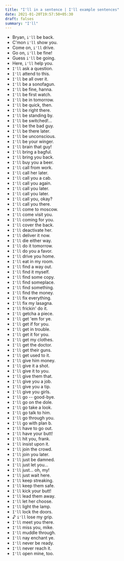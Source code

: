 ```yaml
---
title: "I'll in a sentence | I'll example sentences"
date: 2021-01-20T19:57:50+05:30
draft: falses
summary: "I'll"
---
```

- Bryan, `i'll` be back.
- C'mon `i'll` show you.
- Come on, `i'll` drive.
- Go on, `i'll` be fine!
- Guess `i'll` be going.
- Here, `i'll` help you.
- `I'll` ask a question.
- `I'll` attend to this.
- `I'll` be all over it.
- `I'll` be a sonofagun.
- `I'll` be fine, hanna.
- `I'll` be first watch.
- `I'll` be in tomorrow.
- `I'll` be quick, then.
- `I'll` be right there.
- `I'll` be standing by.
- `I'll` be switched!...
- `I'll` be the bad guy.
- `I'll` be there later.
- `I'll` be unconscious.
- `I'll` be your winger.
- `I'll` brain that guy!
- `I'll` bring a bagful.
- `I'll` bring you back.
- `I'll` buy you a beer.
- `I'll` call from work.
- `I'll` call her later.
- `I'll` call you a cab.
- `I'll` call you again.
- `I'll` call you later.
- `I'll` call you later.
- `I'll` call you, okay?
- `I'll` call you there.
- `I'll` come to moscow.
- `I'll` come visit you.
- `I'll` coming for you.
- `I'll` cover the back.
- `I'll` deactivate her.
- `I'll` deliver it now.
- `I'll` die either way.
- `I'll` do it tomorrow.
- `I'll` do you a favor.
- `I'll` drive you home.
- `I'll` eat in my room.
- `I'll` find a way out.
- `I'll` find it myself.
- `I'll` find some copy.
- `I'll` find someplace.
- `I'll` find something.
- `I'll` find the money.
- `I'll` fix everything.
- `I'll` fix my lasagna.
- `I'll` frickin' do it.
- `I'll` getcha a piece.
- `I'll` get 'em for ye.
- `I'll` get if for you.
- `I'll` get in trouble.
- `I'll` get it for you.
- `I'll` get my clothes.
- `I'll` get the doctor.
- `I'll` get their guns.
- `I'll` get used to it.
- `I'll` give him money.
- `I'll` give it a shot.
- `I'll` give it to you.
- `I'll` give them that.
- `I'll` give you a job.
- `I'll` give you a tip.
- `I'll` give you girls.
- `I'll` go -- good-bye.
- `I'll` go on the dole.
- `I'll` go take a look.
- `I'll` go talk to him.
- `I'll` go through you.
- `I'll` go with plan b.
- `I'll` have to go out.
- `I'll` have your butt!
- `I'll` hit you, frank.
- `I'll` insist upon it.
- `I'll` join the crowd.
- `I'll` join you later.
- `I'll` just be damned.
- `I'll` just let you...
- `I'll` just... oh, my!
- `I'll` just wait here.
- `I'll` keep streaking.
- `I'll` keep them safe.
- `I'll` kick your butt!
- `I'll` lead them away.
- `I'll` let her choose.
- `I'll` light the lamp.
- `I'll` lock the doors.
- ♪ `i'll` lose my grip.
- `I'll` meet you there.
- `I'll` miss you, mike.
- `I'll` muddle through.
- `I'll` nay enchant ye.
- `I'll` never be ready.
- `I'll` never reach it.
- `I'll` open mine, too.
                 
